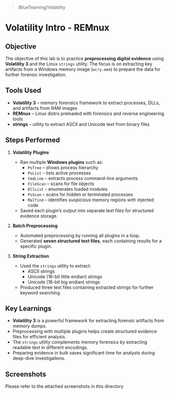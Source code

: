 > /BlueTeaming/Volatility
# Volatility Intro - REMnux

## Objective
The objective of this lab is to practice **preprocessing digital evidence** using **Volatility 3** and the Linux `strings` utility. The focus is on extracting key artifacts from a Windows memory image (`wcry.mem`) to prepare the data for further forensic investigation.

## Tools Used
- **Volatility 3** – memory forensics framework to extract processes, DLLs, and artifacts from RAM images  
- **REMnux** – Linux distro preloaded with forensics and reverse engineering tools  
- **strings** – utility to extract ASCII and Unicode text from binary files  

## Steps Performed
1. **Volatility Plugins**
   - Ran multiple **Windows plugins** such as:
     - `PsTree` – shows process hierarchy  
     - `PsList` – lists active processes  
     - `CmdLine` – extracts process command-line arguments  
     - `FileScan` – scans for file objects  
     - `DllList` – enumerates loaded modules  
     - `PsScan` – scans for hidden or terminated processes  
     - `Malfind` – identifies suspicious memory regions with injected code  
   - Saved each plugin’s output into separate text files for structured evidence storage.  

2. **Batch Preprocessing**
   - Automated preprocessing by running all plugins in a loop.  
   - Generated **seven structured text files**, each containing results for a specific plugin.  

3. **String Extraction**
   - Used the `strings` utility to extract:  
     - ASCII strings  
     - Unicode (16-bit little endian) strings  
     - Unicode (16-bit big endian) strings  
   - Produced three text files containing extracted strings for further keyword searching.  

## Key Learnings
- **Volatility 3** is a powerful framework for extracting forensic artifacts from memory dumps.  
- Preprocessing with multiple plugins helps create structured evidence files for efficient analysis.  
- The `strings` utility complements memory forensics by extracting readable text in different encodings.  
- Preparing evidence in bulk saves significant time for analysts during deep-dive investigations.  

## Screenshots
Please refer to the attached screenshots in this directory
